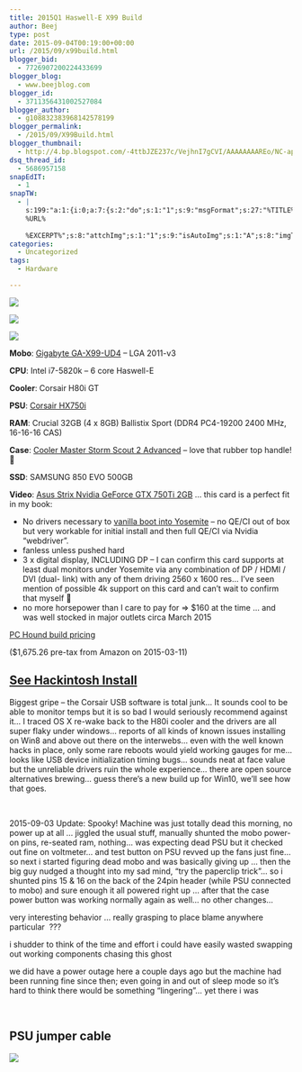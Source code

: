 ```yaml
---
title: 2015Q1 Haswell-E X99 Build
author: Beej
type: post
date: 2015-09-04T00:19:00+00:00
url: /2015/09/x99build.html
blogger_bid:
  - 7726907200224433699
blogger_blog:
  - www.beejblog.com
blogger_id:
  - 3711356431002527084
blogger_author:
  - g108832383968142578199
blogger_permalink:
  - /2015/09/X99Build.html
blogger_thumbnail:
  - http://4.bp.blogspot.com/-4ttbJZE237c/VejhnI7gCVI/AAAAAAAAREo/NC-ap76tloY/s640/IMG_2724.JPG
dsq_thread_id:
  - 5686957158
snapEdIT:
  - 1
snapTW:
  - |
    s:199:"a:1:{i:0;a:7:{s:2:"do";s:1:"1";s:9:"msgFormat";s:27:"%TITLE%
    %URL%
    
    %EXCERPT%";s:8:"attchImg";s:1:"1";s:9:"isAutoImg";s:1:"A";s:8:"imgToUse";s:0:"";s:9:"isAutoURL";s:1:"A";s:8:"urlToUse";s:0:"";}}";
categories:
  - Uncategorized
tags:
  - Hardware

---
```

[![][1]][2]
  
[![][3]][4]
  
[![][5]][6]

**Mobo**: [Gigabyte GA-X99-UD4][7] &#8211; LGA 2011-v3

**CPU**: Intel i7-5820k &#8211; 6 core Haswell-E

**Cooler**: Corsair H80i GT

**PSU**: [Corsair HX750i][8]

**RAM**:&nbsp;Crucial 32GB (4 x 8GB) Ballistix Sport (DDR4 PC4-19200&nbsp;2400 MHz, 16-16-16 CAS)

**Case**:&nbsp;[Cooler Master Storm Scout 2 Advanced][9] &#8211; love that&nbsp;rubber&nbsp;top handle! 🙂

**SSD**:&nbsp;SAMSUNG 850 EVO 500GB

**Video**: [Asus Strix Nvidia GeForce GTX 750Ti 2GB][10] &#8230; this card is a perfect fit in my book:

  * No drivers necessary to [vanilla boot into Yosemite][11] &#8211; no QE/CI out of box but very workable for initial install and then full QE/CI via Nvidia &#8220;webdriver&#8221;.
  * fanless unless pushed hard
  * 3 x digital display, INCLUDING DP &#8211; I can confirm this card supports at least dual monitors under Yosemite via any combination of DP / HDMI / DVI (dual- link) with any of them driving 2560 x 1600 res&#8230; I&#8217;ve seen mention of possible 4k support on this card and can&#8217;t wait to confirm that myself 🙂
  * no more horsepower than I care to pay for => $160 at the time &#8230; and was well stocked in major outlets circa March 2015

[PC Hound build pricing][12]
  
($1,675.26 pre-tax from Amazon on 2015-03-11)

## [See Hackintosh Install][11]

Biggest gripe &#8211; <span class="hl">the Corsair USB software is total junk</span>&#8230; It sounds cool to be able to monitor temps but it is so bad I would seriously recommend against it&#8230; I traced OS X re-wake back to the H80i cooler and the drivers are all super flaky under windows&#8230; reports of all kinds of known issues installing on Win8 and above out there on the interwebs&#8230; even with the well known hacks in place, only some rare reboots would yield working gauges for me&#8230; looks like USB device initialization timing bugs&#8230; sounds neat at face value but the unreliable drivers ruin the whole experience&#8230; there are open source alternatives brewing&#8230; guess there&#8217;s a new build up for Win10, we&#8217;ll see how that goes.
  
&nbsp;

2015-09-03 Update: Spooky! Machine was just totally dead this morning, no power up at all &#8230; jiggled the usual stuff, manually shunted the mobo power-on pins, re-seated ram, nothing&#8230; was expecting dead PSU but it checked out fine on voltmeter&#8230; and test button on PSU revved up the fans just fine&#8230; so next i started figuring dead mobo and was basically giving up &#8230; then the big guy nudged a thought into my sad mind, &#8220;try the paperclip trick&#8221;&#8230; so i shunted pins 15 & 16 on the back of the 24pin header (while PSU connected to mobo) and sure enough it all powered right up <whew>&#8230; after that the case power button was working normally again as well&#8230; no other changes&#8230;

very interesting behavior &#8230; really grasping to place blame anywhere particular &nbsp;???

i shudder to think of the time and effort i could have easily wasted swapping out working components chasing this ghost

we did have a power outage here a couple days ago but the machine had been running fine since then; even going in and out of sleep mode so it&#8217;s hard to think there would be something &#8220;lingering&#8221;&#8230; yet there i was
  
&nbsp;

## PSU jumper cable

[![][13]][13]

 [1]: /wp-content/uploads/2015/09/IMG_2724.jpg
 [2]: //4.bp.blogspot.com/-4ttbJZE237c/VejhnI7gCVI/AAAAAAAAREo/NC-ap76tloY/s1600/IMG_2724.JPG
 [3]: /wp-content/uploads/2015/09/CMStormScout2Adv_LeftFrontTop.jpg
 [4]: //www.techspot.com/photos/article/620-cooler-master-storm-scout-2/#Image_02
 [5]: /wp-content/uploads/2015/09/IMG_2731.jpg
 [6]: //4.bp.blogspot.com/-SO23C__zJnc/VejhmzUHIOI/AAAAAAAAREk/F8wlzgrv84M/s1600/IMG_2731.JPG
 [7]: //www.gigabyte.com/products/product-page.aspx?pid=5123#ov
 [8]: //www.techpowerup.com/reviews/Corsair/HX750i/2.html
 [9]: //gaming.coolermaster.com/en/products/cases/scout2advanced/
 [10]: //www.asus.com/us/Graphics_Cards/STRIXGTX750TIOC2GD5/
 [11]: /2015/04/osx-v2p.html
 [12]: //pchound.com/lGrRDZ/
 [13]: //cdn.overclock.net/a/ad/ad9e1227_atx-connector-20-24pin.jpeg